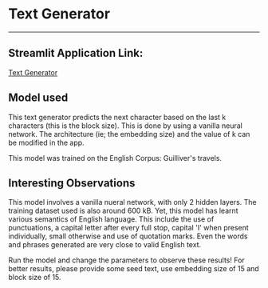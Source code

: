 # Text Generator
----------------
## Streamlit Application Link:
[Text Generator](https://skynet-text-generator-ml.streamlit.app/)

## Model used
This text generator predicts the next character based on the last k characters (this is the block size). This is done by using a vanilla neural network. The architecture (ie; the embedding size) and the value of k can be modified in the app.

This model was trained on the English Corpus: Guilliver's travels.

## Interesting Observations
This model involves a vanilla nueral network, with only 2 hidden layers. The training dataset used is also around 600 kB. Yet, this model has learnt various semantics of English language. This include the use of punctuations, a capital letter after every full stop, capital 'I' when present individually, small otherwise and use of quotation marks.  Even the words and phrases generated are very close to valid English text.

Run the model and  change the parameters to observe these results! For better results, please provide some seed text, use embedding size of 15 and block size of 15.
